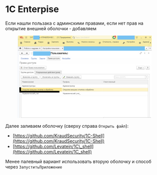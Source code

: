 # 1С Enterpise

Если нашли пользака с админскими правами, если нет прав на открытие внешней оболочки - добавляем&#x20;

<figure><img src="../../.gitbook/assets/image (1).png" alt=""><figcaption></figcaption></figure>

Далее заливаем оболочку (сверху справа `Открыть файл`):

* [https://github.com/KraudSecurity/1C-Shell](https://github.com/KraudSecurity/1C-Shell)
* [https://github.com/Levatein/1C\_shell](https://github.com/Levatein/1C_shell)

Менее палевный вариант использовать  вторую оболочку и способ через `ЗапуститьПриложение`
